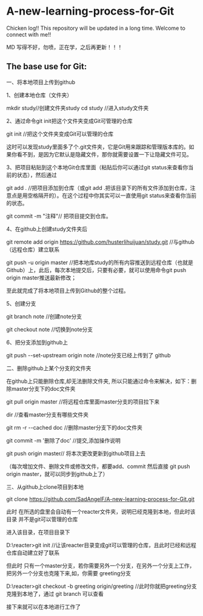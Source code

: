# A-new-learning-process-for-Git
Chicken log!! This repository will be updated in a long time. Welcome to connect with me!!

MD 写得不好，勿喷，正在学，之后再更新！！！

## The base use for Git:
一、将本地项目上传到github

1、创建本地仓库（文件夹）

mkdir study//创建文件夹study
cd study //进入study文件夹

2、通过命令git init把这个文件夹变成Git可管理的仓库

git init //把这个文件夹变成Git可以管理的仓库

这时可以发现study里面多了个.git文件夹，它是Git用来跟踪和管理版本库的。如果你看不到，是因为它默认是隐藏文件，那你就需要设置一下让隐藏文件可见。

3、把项目粘贴到这个本地Git仓库里面（粘贴后你可以通过git status来查看你当前的状态），然后通过

git add . //把项目添加到仓库（或git add .把该目录下的所有文件添加到仓库，注意点是用空格隔开的）。在这个过程中你其实可以一直使用git status来查看你当前的状态。

git commit -m "注释"// 把项目提交到仓库。

4、在github上创建study文件夹后

git remote add origin https://github.com/husterlihuijuan/study.git   //与github（远程仓库）建立联系

git push -u origin master  //把本地库study的所有内容推送到远程仓库（也就是Github）上，此后，每次本地提交后，只要有必要，就可以使用命令git push origin master推送最新修改；

 至此就完成了将本地项目上传到Github的整个过程。

5、创建分支

git branch note //创建note分支

git checkout note //切换到note分支

6、把分支添加到github上

git push --set-upstream origin note //note分支已经上传到了 github

二、删除github上某个分支的文件夹

在github上只能删除仓库,却无法删除文件夹, 所以只能通过命令来解决，如下：删除master分支下的doc文件夹

git pull origin master //将远程仓库里面master分支的项目拉下来

dir  //查看master分支有哪些文件夹

git rm -r --cached doc  //删除master分支下的doc文件夹

git commit -m '删除了doc'  //提交,添加操作说明

git push origin master// 将本次更改更新到github项目上去

（每次增加文件、删除文件或修改文件，都要add、commit 然后直接 git push origin master，就可以同步到github上了）

三、从github上clone项目到本地

git clone https://github.com/SadAngelF/A-new-learning-process-for-Git.git

此时 在所选的盘里会自动有一个reacter文件夹，说明已经克隆到本地，但此时该目录 并不是git可以管理的仓库

进入该目录，在项目目录下

D:\reacter>git init //让该reacter目录变成git可以管理的仓库，且此时已经和远程仓库自动建立好了联系

但此时 只有一个master分支，若你需要另外一个分支，在另外一个分支上工作，把另外一个分支也克隆下来,如，你需要 greeting分支

D:\reacter>git checkout -b greeting origin/greeting //此时你就把greeting分支克隆到本地了，通过 git branch 可以查看

接下来就可以在本地进行工作了
